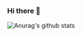 ### Hi there 👋

<!--
**JoshBello/JoshBello** is a ✨ _special_ ✨ repository because its `README.md` (this file) appears on your GitHub profile.

Here are some ideas to get you started:

- 🔭 I’m currently working on ...
- 🌱 I’m currently learning ...
- 👯 I’m looking to collaborate on ...
- 🤔 I’m looking for help with ...
- 💬 Ask me about ...
- 📫 How to reach me: ...
-->

![Anurag's github stats](https://github-readme-stats.vercel.app/api?username=JoshBello&hide=prs&count_private=true)
